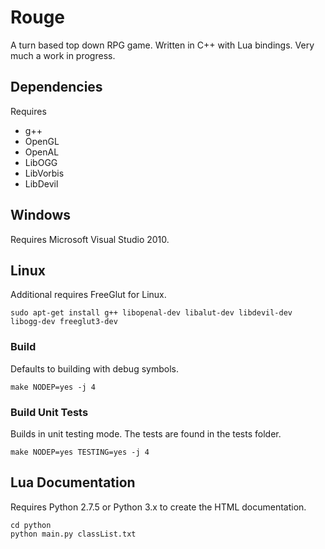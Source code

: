 Rouge
=====

A turn based top down RPG game. Written in C++ with Lua bindings.
Very much a work in progress.

Dependencies
------------

Requires
- g++
- OpenGL
- OpenAL
- LibOGG
- LibVorbis
- LibDevil

Windows
-------

Requires Microsoft Visual Studio 2010.
 
Linux
-----

Additional requires FreeGlut for Linux.

    sudo apt-get install g++ libopenal-dev libalut-dev libdevil-dev libogg-dev freeglut3-dev
    
### Build
Defaults to building with debug symbols.

    make NODEP=yes -j 4
    
### Build Unit Tests
Builds in unit testing mode. The tests are found in the tests folder.

    make NODEP=yes TESTING=yes -j 4

Lua Documentation
-----------------

Requires Python 2.7.5 or Python 3.x to create the HTML documentation.

    cd python
    python main.py classList.txt

